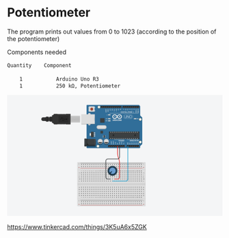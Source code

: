 # Potentiometer

The program prints out values from 0 to 1023 (according to the position of the potentiometer)

Components needed

    Quantity	Component 

        1           Arduino Uno R3
        1           250 kΩ, Potentiometer
    

![alt text](https://github.com/khairulfaisal97/Potentiometer/blob/main/potentiometer/potentiometer.png?raw=true)

https://www.tinkercad.com/things/3K5uA6x5ZGK
